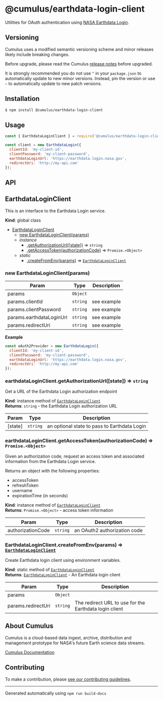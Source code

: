 # @cumulus/earthdata-login-client

Utilities for OAuth authentication using
[NASA Earthdata Login](https://urs.earthdata.nasa.gov/).

## Versioning

Cumulus uses a modified semantic versioning scheme and minor releases likely
include breaking changes.

Before upgrade, please read the Cumulus
[release notes](https://github.com/nasa/cumulus/releases) before upgraded.

It is strongly recommended you do not use `^` in your `package.json` to
automatically update to new minor versions. Instead, pin the version or use `~`
to automatically update to new patch versions.

## Installation

```bash
$ npm install @cumulus/earthdata-login-client
```

## Usage

```js
const { EarthdataLoginClient } = require('@cumulus/earthdata-login-client');

const client = new EarthdataLogin({
  clientId: 'my-client-id',
  clientPassword: 'my-client-password',
  earthdataLoginUrl: 'https://earthdata.login.nasa.gov',
  redirectUri: 'http://my-api.com'
});
```

## API

<a name="EarthdataLoginClient"></a>

## EarthdataLoginClient
This is an interface to the Earthdata Login service.

**Kind**: global class  

* [EarthdataLoginClient](#EarthdataLoginClient)
    * [new EarthdataLoginClient(params)](#new_EarthdataLoginClient_new)
    * _instance_
        * [.getAuthorizationUrl([state])](#EarthdataLoginClient+getAuthorizationUrl) ⇒ <code>string</code>
        * [.getAccessToken(authorizationCode)](#EarthdataLoginClient+getAccessToken) ⇒ <code>Promise.&lt;Object&gt;</code>
    * _static_
        * [.createFromEnv(params)](#EarthdataLoginClient.createFromEnv) ⇒ [<code>EarthdataLoginClient</code>](#EarthdataLoginClient)

<a name="new_EarthdataLoginClient_new"></a>

### new EarthdataLoginClient(params)

| Param | Type | Description |
| --- | --- | --- |
| params | <code>Object</code> |  |
| params.clientId | <code>string</code> | see example |
| params.clientPassword | <code>string</code> | see example |
| params.earthdataLoginUrl | <code>string</code> | see example |
| params.redirectUri | <code>string</code> | see example |

**Example**  
```js
const oAuth2Provider = new EarthdataLogin({
  clientId: 'my-client-id',
  clientPassword: 'my-client-password',
  earthdataLoginUrl: 'https://earthdata.login.nasa.gov',
  redirectUri: 'http://my-api.com'
});
```
<a name="EarthdataLoginClient+getAuthorizationUrl"></a>

### earthdataLoginClient.getAuthorizationUrl([state]) ⇒ <code>string</code>
Get a URL of the Earthdata Login authorization endpoint

**Kind**: instance method of [<code>EarthdataLoginClient</code>](#EarthdataLoginClient)  
**Returns**: <code>string</code> - the Earthdata Login authorization URL  

| Param | Type | Description |
| --- | --- | --- |
| [state] | <code>string</code> | an optional state to pass to Earthdata Login |

<a name="EarthdataLoginClient+getAccessToken"></a>

### earthdataLoginClient.getAccessToken(authorizationCode) ⇒ <code>Promise.&lt;Object&gt;</code>
Given an authorization code, request an access token and associated
information from the Earthdata Login service.

Returns an object with the following properties:

- accessToken
- refreshToken
- username
- expirationTime (in seconds)

**Kind**: instance method of [<code>EarthdataLoginClient</code>](#EarthdataLoginClient)  
**Returns**: <code>Promise.&lt;Object&gt;</code> - access token information  

| Param | Type | Description |
| --- | --- | --- |
| authorizationCode | <code>string</code> | an OAuth2 authorization code |

<a name="EarthdataLoginClient.createFromEnv"></a>

### EarthdataLoginClient.createFromEnv(params) ⇒ [<code>EarthdataLoginClient</code>](#EarthdataLoginClient)
Create Earthdata login client using environment variables.

**Kind**: static method of [<code>EarthdataLoginClient</code>](#EarthdataLoginClient)  
**Returns**: [<code>EarthdataLoginClient</code>](#EarthdataLoginClient) - An Earthdata login client  

| Param | Type | Description |
| --- | --- | --- |
| params | <code>Object</code> |  |
| params.redirectUri | <code>string</code> | The redirect URL to use for the Earthdata login client |


## About Cumulus

Cumulus is a cloud-based data ingest, archive, distribution and management
prototype for NASA's future Earth science data streams.

[Cumulus Documentation](https://nasa.github.io/cumulus)

## Contributing

To make a contribution, please
[see our contributing guidelines](https://github.com/nasa/cumulus/blob/master/CONTRIBUTING.md).

---
Generated automatically using `npm run build-docs`
